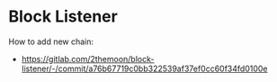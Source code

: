 # Block Listener

How to add new chain:

-   https://gitlab.com/2themoon/block-listener/-/commit/a76b67719c0bb322539af37ef0cc60f34fd0100e
